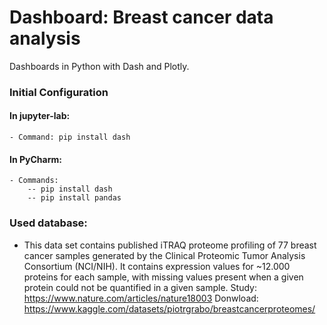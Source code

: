 # Dashboard: Breast cancer data analysis
Dashboards in Python with Dash and Plotly.

### Initial Configuration

#### In jupyter-lab:
    - Command: pip install dash
      
#### In PyCharm:
    - Commands: 
        -- pip install dash
        -- pip install pandas
        
        
### Used database:
- This data set contains published iTRAQ proteome profiling of 77 breast cancer samples generated by the Clinical Proteomic Tumor Analysis Consortium (NCI/NIH). It contains expression values for ~12.000 proteins for each sample, with missing values present when a given protein could not be quantified in a given sample.
Study: https://www.nature.com/articles/nature18003
Donwload: https://www.kaggle.com/datasets/piotrgrabo/breastcancerproteomes/  
      
